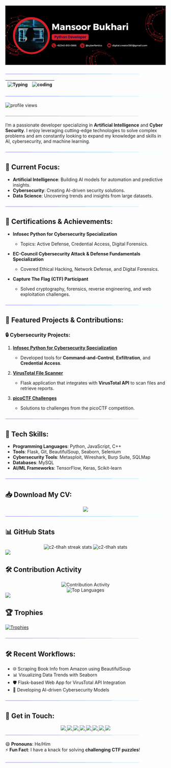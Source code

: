 <!-- Banner Image -->
![Welcome Banner](./assets/banner.png)

<img src="https://github.com/cyberfantics/cyberfantics/blob/cyberfantics/assets/arrow.gif"/>

| ![Typing](https://readme-typing-svg.demolab.com?font=Roboto+Slab&weight=500&size=25&duration=4000&pause=500&color=32CD32&center=false&vCenter=true&width=700&height=55&lines=👋+Hey%2C+I'm+Syed+Mansoor+ul+Hassan+Bukhari;💻+Passionate+Developer+in;🧠+AI%2C+Cybersecurity+%26+Machine+Learning;🎓+Certified+in+AI%2C+Machine+Learning+%26+Deep+Learning;🏆+from+NAVTTC;🔧+Creating+Innovative+Solutions;🌍+to+Real-World+Problems;🤝+Let's+Connect+and+Collaborate+!) | ![coding](https://media.giphy.com/media/hv13U4h8Y7hEdCQ0Ik/giphy.gif) |
|:--:|:--:|

<img src="https://github.com/cyberfantics/cyberfantics/blob/cyberfantics/assets/arrow.gif"/>

<p align="left"> <img src="https://komarev.com/ghpvc/?username=cyberfantics&abbreviated=true&base=1957800&style=for-the-badge" alt="profile views" /> </p>

<img src="https://github.com/cyberfantics/cyberfantics/blob/cyberfantics/assets/arrow.gif"/>

<p align="left">I’m a passionate developer specializing in <strong>Artificial Intelligence</strong> and <strong>Cyber Security</strong>. I enjoy leveraging cutting-edge technologies to solve complex problems and am constantly looking to expand my knowledge and skills in AI, cybersecurity, and machine learning.</p>

<img src="https://github.com/cyberfantics/cyberfantics/blob/cyberfantics/assets/arrow.gif"/>

## 🌱 Current Focus:
- **Artificial Intelligence**: Building AI models for automation and predictive insights.
- **Cybersecurity**: Creating AI-driven security solutions.
- **Data Science**: Uncovering trends and insights from large datasets.

<img src="https://github.com/cyberfantics/cyberfantics/blob/cyberfantics/assets/arrow.gif"/>

## 📜 Certifications & Achievements:
- **Infosec Python for Cybersecurity Specialization**  
  - Topics: Active Defense, Credential Access, Digital Forensics.
  
- **EC-Council Cybersecurity Attack & Defense Fundamentals Specialization**  
  - Covered Ethical Hacking, Network Defense, and Digital Forensics.
  
- **Capture The Flag (CTF) Participant**  
  - Solved cryptography, forensics, reverse engineering, and web exploitation challenges.

<img src="https://github.com/cyberfantics/cyberfantics/blob/cyberfantics/assets/arrow.gif"/>

## 💼 Featured Projects & Contributions:

### 🔒 **Cybersecurity Projects**:
1. **[Infosec Python for Cybersecurity Specialization](https://github.com/cyberfantics/python-for-cybersecurity)**  
   - Developed tools for **Command-and-Control**, **Exfiltration**, and **Credential Access**.

2. **[VirusTotal File Scanner](https://github.com/cyberfantics/virus-total-scanner)**  
   - Flask application that integrates with **VirusTotal API** to scan files and retrieve reports.

3. **[picoCTF Challenges](https://github.com/cyberfantics/picoCTF-challenges)**  
   - Solutions to challenges from the picoCTF competition.

<img src="https://github.com/cyberfantics/cyberfantics/blob/cyberfantics/assets/arrow.gif"/>

## 🔧 Tech Skills:
- **Programming Languages**: Python, JavaScript, C++
- **Tools**: Flask, Git, BeautifulSoup, Seaborn, Selenium
- **Cybersecurity Tools**: Metasploit, Wireshark, Burp Suite, SQLMap
- **Databases**: MySQL
- **AI/ML Frameworks**: TensorFlow, Keras, Scikit-learn

<img src="https://github.com/cyberfantics/cyberfantics/blob/cyberfantics/assets/arrow.gif"/>

## 📥 Download My CV:

<div align="center">
  <a href="./assets/CV.pdf" download="CV.pdf">
    <img src="https://img.shields.io/badge/Download%20CV-Click%20Here-brightgreen?style=for-the-badge&logo=github">
  </a>
</div>

<img src="https://github.com/cyberfantics/cyberfantics/blob/cyberfantics/assets/arrow.gif"/>

## 📊 GitHub Stats

<div align="center">
    <img width="400" height="200" src="https://github-readme-streak-stats.herokuapp.com/?user=cyberfantics&count_private=true&theme=react&border_radius=10&background=1F2937&stroke=000000&ring=10B981&fire=F59E0B&currStreakLabel=E5E7EB&sideNums=10B981&currStreakNum=3B82F6&dates=9CA3AF&sideLabels=F3F4F6&theme=radical" alt="c2-tlhah streak stats"/>
    <img width="400" height="200" src="https://github-readme-stats.vercel.app/api?username=cyberfantics&count_private=true&show_icons=true&theme=radical&border_radius=10&background=1F2937&icon_color=3B82F6&title_color=10B981&text_color=9CA3AF" alt="c2-tlhah stats"/>
</div>

<img src="https://github.com/c2-tlhah/c2-tlhah/blob/main/2nd_arrow.gif">

## 🛠️ Contribution Activity

<div align="center">
    <img width="1000" height="200" src="https://github-profile-summary-cards.vercel.app/api/cards/profile-details?username=cyberfantics&theme=vue&background=1F2937" alt="Contribution Activity"/>
    <br/>
    <img width="400" height="300" src="https://github-readme-stats.vercel.app/api/top-langs?username=cyberfantics&show_icons=true&locale=en&layout=compact&theme=radical&border_radius=10&background=1F2937&title_color=10B981&text_color=9CA3AF" alt="Top Languages"/>
</div>


<img src="https://github.com/c2-tlhah/c2-tlhah/blob/main/2nd_arrow.gif">

## 🏆 Trophies

[![Trophies](https://github-profile-trophy.vercel.app/?username=cyberfantics&theme=radical&no-frame=true&column=7)](https://github.com/ryo-ma/github-profile-trophy)

<img src="https://github.com/cyberfantics/cyberfantics/blob/cyberfantics/assets/arrow.gif"/>

## 🛠 Recent Workflows:
- 🌐 Scraping Book Info from Amazon using BeautifulSoup
- 📊 Visualizing Data Trends with Seaborn
- 🛡️ Flask-based Web App for VirusTotal API Integration
- 🔐 Developing AI-driven Cybersecurity Models

<img src="https://github.com/cyberfantics/cyberfantics/blob/cyberfantics/assets/arrow.gif"/>

## 🤝 Get in Touch:

<div align="center">
  <a href="https://www.linkedin.com/in/mansoor-bukhari-77549a264/">
    <img src="https://img.shields.io/badge/LinkedIn-Connect%20with%20me-blue?style=for-the-badge&logo=linkedin">
  </a>
  <a href="mailto:digital.creator380@gmail.com">
    <img src="https://img.shields.io/badge/Email-Send%20Me%20an%20Email-red?style=for-the-badge&logo=gmail">
  </a>
  <a href="https://www.kaggle.com/mansoorbukhari">
    <img src="https://img.shields.io/badge/Kaggle-Check%20my%20Profile-green?style=for-the-badge&logo=kaggle">
  </a>
  <a href="https://www.facebook.com/mansoorbukhari860?mibextid=ZbWKwL">
    <img src="https://img.shields.io/badge/Facebook-Follow%20me%20on%20Facebook-3b5998?style=for-the-badge&logo=facebook">
  </a>
  <a href="https://wa.me/923408100868">
    <img src="https://img.shields.io/badge/WhatsApp-Chat%20with%20me-25D366?style=for-the-badge&logo=whatsapp">
  </a>
  <a href="https://www.hackerrank.com/profile/salfihacker">
    <img src="https://img.shields.io/badge/HackerRank-Check%20my%20Profile-brightgreen?style=for-the-badge&logo=hackerrank">
  </a>
  <a href="https://leetcode.com/u/salfihacker/">
    <img src="https://img.shields.io/badge/LeetCode-Check%20my%20Profile-yellow?style=for-the-badge&logo=leetcode">
  </a>
  <a href="https://instagram.com/cyberfantics">
    <img src="https://img.shields.io/badge/Instagram-Follow%20me%20on%20Instagram-pink?style=for-the-badge&logo=instagram">
  </a>
</div>


<img src="https://github.com/cyberfantics/cyberfantics/blob/cyberfantics/assets/arrow.gif"/>

😄 **Pronouns**: He/Him  
⚡ **Fun Fact**: I have a knack for solving **challenging CTF puzzles**!

<img src="https://github.com/cyberfantics/cyberfantics/blob/cyberfantics/assets/arrow.gif"/>
